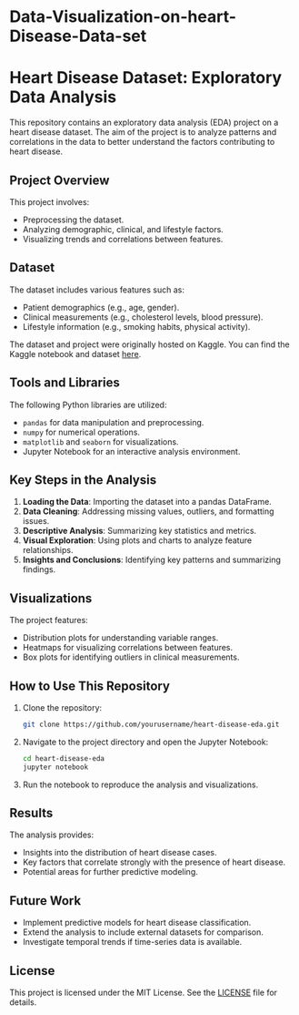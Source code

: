 # Data-Visualization-on-heart-Disease-Data-set

# Heart Disease Dataset: Exploratory Data Analysis

This repository contains an exploratory data analysis (EDA) project on a heart disease dataset. The aim of the project is to analyze patterns and correlations in the data to better understand the factors contributing to heart disease.

## Project Overview

This project involves:
- Preprocessing the dataset.
- Analyzing demographic, clinical, and lifestyle factors.
- Visualizing trends and correlations between features.

## Dataset
The dataset includes various features such as:
- Patient demographics (e.g., age, gender).
- Clinical measurements (e.g., cholesterol levels, blood pressure).
- Lifestyle information (e.g., smoking habits, physical activity).

The dataset and project were originally hosted on Kaggle. You can find the Kaggle notebook and dataset [here](https://www.kaggle.com/code/sumitkalamkar/notebook18f5b08caf/edit/run/197681447). 

## Tools and Libraries
The following Python libraries are utilized:
- `pandas` for data manipulation and preprocessing.
- `numpy` for numerical operations.
- `matplotlib` and `seaborn` for visualizations.
- Jupyter Notebook for an interactive analysis environment.

## Key Steps in the Analysis
1. **Loading the Data**: Importing the dataset into a pandas DataFrame.
2. **Data Cleaning**: Addressing missing values, outliers, and formatting issues.
3. **Descriptive Analysis**: Summarizing key statistics and metrics.
4. **Visual Exploration**: Using plots and charts to analyze feature relationships.
5. **Insights and Conclusions**: Identifying key patterns and summarizing findings.

## Visualizations
The project features:
- Distribution plots for understanding variable ranges.
- Heatmaps for visualizing correlations between features.
- Box plots for identifying outliers in clinical measurements.

## How to Use This Repository
1. Clone the repository:
   ```bash
   git clone https://github.com/yourusername/heart-disease-eda.git
   ```
2. Navigate to the project directory and open the Jupyter Notebook:
   ```bash
   cd heart-disease-eda
   jupyter notebook
   ```
3. Run the notebook to reproduce the analysis and visualizations.

## Results
The analysis provides:
- Insights into the distribution of heart disease cases.
- Key factors that correlate strongly with the presence of heart disease.
- Potential areas for further predictive modeling.

## Future Work
- Implement predictive models for heart disease classification.
- Extend the analysis to include external datasets for comparison.
- Investigate temporal trends if time-series data is available.

## License
This project is licensed under the MIT License. See the [LICENSE](LICENSE) file for details.



